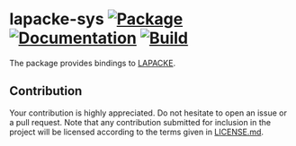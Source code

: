 # lapacke-sys [![Package][package-img]][package-url] [![Documentation][documentation-img]][documentation-url] [![Build][build-img]][build-url]

The package provides bindings to [LAPACKE].

## Contribution

Your contribution is highly appreciated. Do not hesitate to open an issue or a
pull request. Note that any contribution submitted for inclusion in the project
will be licensed according to the terms given in [LICENSE.md](LICENSE.md).

[lapacke]: https://en.wikipedia.org/wiki/LAPACK

[build-img]: https://travis-ci.org/stainless-steel/lapacke-sys.svg?branch=master
[build-url]: https://travis-ci.org/stainless-steel/lapacke-sys
[documentation-img]: https://docs.rs/lapacke-sys/badge.svg
[documentation-url]: https://docs.rs/lapacke-sys
[package-img]: https://img.shields.io/crates/v/lapacke-sys.svg
[package-url]: https://crates.io/crates/lapacke-sys
